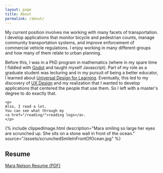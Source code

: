```yaml
---
layout: page
title: About
permalink: /about/
---
```


<div class="flex-wrapper">
  <div class="leftText text-card">
    <p>My current position involves me working with many facets of transportation.
      I develop applications that monitor bicycle and pedestrian counts, manage community transportation systems, and improve enforcement of commercial vehicle regulations.
      I enjoy working in many different groups and how many of them relate to urban planning.
    </p>
    <p>Before this, I was in a PhD program in mathematics (where in my spare time I fiddled with 
    <a href="https://godotengine.org/">Godot</a>
    and taught myself Javascript).
    Part of my role as a graduate student was lecturing and in my pursuit of being a better educator, I learned about 
    <a href="https://en.wikipedia.org/wiki/Universal_Design_for_Learning">Universal Design for Learning</a>.
    Eventually, this led to my discovery of 
    <a href="https://en.wikipedia.org/wiki/User_experience_design">UX Design</a>
    and my realization that I wanted to develop applications that centered the people that use them.
    So I left with a master's degree to do exactly that.
    </p>

    <p>
    Also, I read a lot.
    You can see what through my 
    <a href="/reading/">reading logs</a>.
    </p>
  </div>

  {% include clippedImage.html 
    description="Mara smiling so large her eyes are scrunched up. She sits on a stone wall in front of the ocean."
    source="/assets/scrunchedSmileInFrontOfOcean.jpg" 
  %}

</div>

<div>
<h2>Resume</h2>
</div>
<div class="text-card">
  <div>
    <a href="/assets/MaraNelsonResume.pdf">Mara Nelson Resume (PDF)</a>
  </div>
</div>

